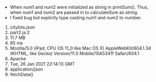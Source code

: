 - When num1 and num2 were initialized as string in printSum(). Thus, when num1 and num2 are passed in to calculateSum as string.
- I fixed bug but explictly type casting num1 and num2 to number.

1. citylots.json
2. part2.js:2
3. 11.7 MB
4. 85 ms
5. Mozilla/5.0 (iPad; CPU OS 11_0 like Mac OS X) AppleWebKit/604.1.34 (KHTML, like Gecko) Version/11.0 Mobile/15A5341f Safari/604.1
6. Apache
7.  Tue, 26 Jan 2021 22:14:13 GMT
8.  application/json
9.  fetchData()
